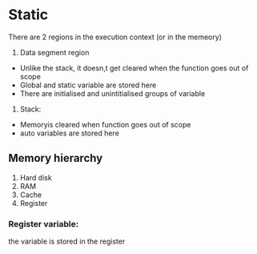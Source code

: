 # Static

There are 2 regions in the execution context (or in the memeory)
1. Data segment region
- Unlike the stack, it doesn,t get cleared when the function goes out of scope
- Global and static variable are stored here
- There are initialised and unintitialised groups of variable
1. Stack:
- Memoryis cleared when function goes out of scope
- auto variables are stored here

## Memory hierarchy

1. Hard disk
1. RAM
1. Cache
1. Register

### Register variable:
the variable is stored in the register

